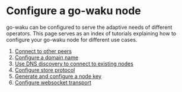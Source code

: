 # Configure a go-waku node

go-waku can be configured to serve the adaptive needs of different operators.
This page serves as an index of tutorials explaining how to configure your go-waku node for different use cases.

1. [Connect to other peers](./connect.md)
1. [Configure a domain name](./configure-domain.md)
1. [Use DNS discovery to connect to existing nodes](./configure-dns-disc.md)
1. [Configure store protocol](./configure-store.md)
1. [Generate and configure a node key](./configure-key.md)
1. [Configure websocket transport](./configure-websocket.md)